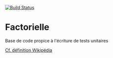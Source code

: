 [![Build Status](https://travis-ci.org/ericsiber/Factorielle.svg?branch=etape4)](https://travis-ci.org/ericsiber/Factorielle)

# Factorielle

Base de code propice à l'écriture de tests unitaires

[Cf. définition Wikipédia](https://fr.wikipedia.org/wiki/Factorielle)
